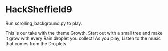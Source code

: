 # HackSheffield9

Run scrolling_background.py to play.

This is our take with the theme Growth. Start out with a small tree and make it grow with every Rain droplet you collect! As you play, Listen to the music that comes from the Droplets. 